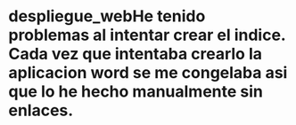 # despliegue_webHe tenido problemas al intentar crear el indice. Cada vez que intentaba crearlo la aplicacion word se me congelaba asi que lo he hecho manualmente sin enlaces.
